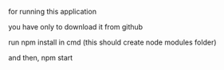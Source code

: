 for running this application

you have only to download it from github

run npm install in cmd (this should create node modules folder)

and then, npm start
